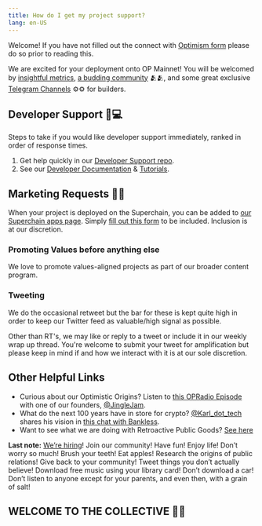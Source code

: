 ```yaml
---
title: How do I get my project support?
lang: en-US
---
```


Welcome! If you have not filled out the connect with [Optimism form](https://share.hsforms.com/1yENj8CV9TzGYBASD0JC8_gqoshb) please do so prior to reading this.

We are excited for your deployment onto OP Mainnet!
You will be welcomed by [insightful metrics](https://dune.com/optimismfnd/Optimism), [a budding community](https://discord-gateway.optimism.io/) 🫂🫂, and some great exclusive [Telegram Channels](https://t.me/+Cb7q0a1YqItkZTRk) ⚙️⚙️ for builders.

## Developer Support 🙋💻

Steps to take if you would like developer support immediately, ranked in order of response times. 

1. Get help quickly in our [Developer Support repo](https://github.com/ethereum-optimism/developers/discussions).
1. See our [Developer Documentation](https://docs.optimism.io/) & [Tutorials](https://github.com/ethereum-optimism/optimism-tutorial).

## Marketing Requests 🦸🦸

When your project is deployed on the Superchain, you can be added to [our Superchain apps page](https://www.optimism.io/apps). Simply [fill out this form](https://share.hsforms.com/1hUEaGvsySTK9ccNBcNmjkwqoshb) to be included. Inclusion is at our discretion. 

### Promoting Values before anything else

We love to promote values-aligned projects as part of our broader content program.

### Tweeting

We do the occasional retweet but the bar for these is kept quite high in order to keep our Twitter feed as valuable/high signal as possible. 

Other than RT's, we may like or reply to a tweet or include it in our weekly wrap up thread. 
You're welcome to submit your tweet for amplification but please keep in mind if and how we interact with it is at our sole discretion.
 
## Other Helpful Links

* Curious about our Optimistic Origins? Listen to [this OPRadio Episode](https://twitter.com/optimismFND/status/1585015947626426368) with one of our founders, [@JingleJam](https://twitter.com/jinglejamOP).
* What do the next 100 years have in store for crypto? [@Karl_dot_tech](https://twitter.com/karl_dot_tech) shares his vision in [this chat with Bankless](https://www.youtube.com/watch?v=60F2wtjZO5M).
* Want to see what we are doing with Retroactive Public Goods? [See here](../citizen-house/how-retro-funding-works.md)

**Last note:** [We’re hiring](https://jobs.optimism.io/)! 
Join our community! 
Have fun! 
Enjoy life! 
Don’t worry so much! 
Brush your teeth! 
Eat apples! 
Research the origins of public relations! 
Give back to your community! 
Tweet things you don’t actually believe! 
Download free music using your library card! 
Don’t download a car! 
Don’t listen to anyone except for your parents, and even then, with a grain of salt!
 
## WELCOME TO THE COLLECTIVE 🔴✨
 
